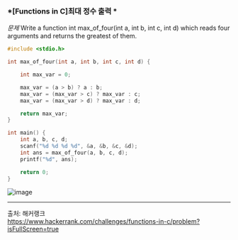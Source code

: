 ### *[Functions in C]최대 정수 출력 *

*문제*
Write a function int max_of_four(int a, int b, int c, int d) which reads four arguments and returns the greatest of them.

```c
#include <stdio.h>

int max_of_four(int a, int b, int c, int d) {

    int max_var = 0;

    max_var = (a > b) ? a : b;
    max_var = (max_var > c) ? max_var : c;
    max_var = (max_var > d) ? max_var : d;

    return max_var;
}

int main() {
    int a, b, c, d;
    scanf("%d %d %d %d", &a, &b, &c, &d);
    int ans = max_of_four(a, b, c, d);
    printf("%d", ans);

    return 0;
}
```
![image](https://github.com/minahLim/CodingTest/assets/146914181/a390c20c-dfd3-4aa4-8600-02384a82cb5c)<br>
<hr>

출처: 해커랭크<br>
https://www.hackerrank.com/challenges/functions-in-c/problem?isFullScreen=true
